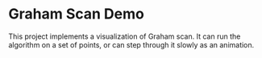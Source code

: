 # Graham Scan Demo

This project implements a visualization of Graham scan. It can run the algorithm on a set of points, or can step through it slowly as an animation.